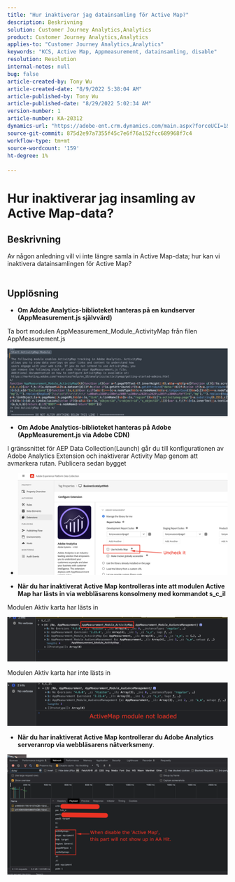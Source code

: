 ```yaml
---
title: "Hur inaktiverar jag datainsamling för Active Map?"
description: Beskrivning
solution: Customer Journey Analytics,Analytics
product: Customer Journey Analytics,Analytics
applies-to: "Customer Journey Analytics,Analytics"
keywords: "KCS, Active Map, Appmeasurement, datainsamling, disable"
resolution: Resolution
internal-notes: null
bug: false
article-created-by: Tony Wu
article-created-date: "8/9/2022 5:38:04 AM"
article-published-by: Tony Wu
article-published-date: "8/29/2022 5:02:34 AM"
version-number: 1
article-number: KA-20312
dynamics-url: "https://adobe-ent.crm.dynamics.com/main.aspx?forceUCI=1&pagetype=entityrecord&etn=knowledgearticle&id=6c2a8469-a517-ed11-b83e-002248086a73"
source-git-commit: 875d2e97a7355f45c7e6f76a152fcc689968f7c4
workflow-type: tm+mt
source-wordcount: '159'
ht-degree: 1%

---
```


# Hur inaktiverar jag insamling av Active Map-data?

## Beskrivning

Av någon anledning vill vi inte längre samla in Active Map-data; hur kan vi inaktivera datainsamlingen för Active Map?
<br> 

## Upplösning


- <b>Om Adobe Analytics-biblioteket hanteras på en kundserver (AppMeasurement.js självvärd)</b>


Ta bort modulen AppMeasurement_Module_ActivityMap från filen AppMeasurement.js

![](assets/afbc7944-b517-ed11-b83e-002248086a73.png)



- <b>Om Adobe Analytics-biblioteket hanteras på Adobe (AppMeasurement.js via Adobe CDN)</b>


I gränssnittet för AEP Data Collection(Launch) går du till konfigurationen av Adobe Analytics Extension och inaktiverar Activity Map genom att avmarkera rutan. Publicera sedan bygget

- ![](assets/7ccff702-a717-ed11-b83e-002248086a73.png)




























- <b>När du har inaktiverat Active Map kontrolleras inte att modulen Active Map har lästs in via webbläsarens konsolmeny med kommandot s_c_il</b>


Modulen Aktiv karta har lästs in

![](assets/fae3dc70-b317-ed11-b83e-002248086a73.png)

Modulen Aktiv karta har inte lästs in

![](assets/27e433af-b317-ed11-b83e-002248086a73.png)

- <b>När du har inaktiverat Active Map kontrollerar du Adobe Analytics serveranrop via webbläsarens nätverksmeny</b>.


![](assets/7f84b7dc-3f27-ed11-9db1-00224808679b.png)












